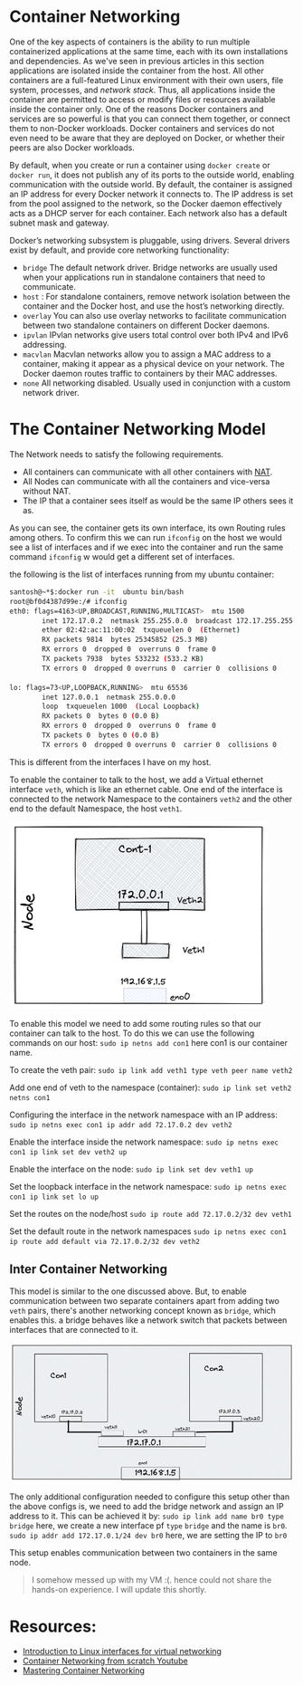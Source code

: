 # Container Networking

One of the key aspects of containers is the ability to run multiple containerized applications at the same time, each with its own installations and dependencies. As we've seen in previous articles in this section applications are isolated inside the container from the host. All other containers are a full-featured Linux environment with their own users, file system, processes, and *network stack*. Thus, all applications inside the container are permitted to access or modify files or resources available inside the container only. One of the reasons Docker containers and services are so powerful is that you can connect them together, or connect them to non-Docker workloads. Docker containers and services do not even need to be aware that they are deployed on Docker, or whether their peers are also Docker workloads.

By default, when you create or run a container using `docker create` or `docker run`, it does not publish any of its ports to the outside world, enabling communication with the outside world. By default, the container is assigned an IP address for every Docker network it connects to. The IP address is set from the pool assigned to the network, so the Docker daemon effectively acts as a DHCP server for each container. Each network also has a default subnet mask and gateway.

Docker’s networking subsystem is pluggable, using drivers. Several drivers exist by default, and provide core networking functionality:
- `bridge` The default network driver. Bridge networks are usually used when your applications run in standalone containers that need to communicate.
- `host` : For standalone containers, remove network isolation between the container and the Docker host, and use the host’s networking directly.
- `overlay` You can also use overlay networks to facilitate communication between two standalone containers on different Docker daemons.
- `ipvlan` IPvlan networks give users total control over both IPv4 and IPv6 addressing. 
- `macvlan` Macvlan networks allow you to assign a MAC address to a container, making it appear as a physical device on your network. The Docker daemon routes traffic to containers by their MAC addresses. 
- `none` All networking disabled. Usually used in conjunction with a custom network driver. 

# The Container Networking Model

The Network needs to satisfy the following requirements.
- All containers can communicate with all other containers with [NAT](https://en.wikipedia.org/wiki/Network_address_translation).
- All Nodes can communicate with all the containers and vice-versa without NAT.
- The IP that a container sees itself as would be the same IP others sees it as.


As you can see, the container gets its own interface, its own Routing rules among others. To confirm this we can run `ifconfig` on the host we would see a list of interfaces and if we exec into the container and run the same command `ifconfig` w would get a different set of interfaces. 

the following is the list of interfaces running from my ubuntu container:

```bash
santosh@~*$:docker run -it  ubuntu bin/bash
root@bf0d4387d99e:/# ifconfig 
eth0: flags=4163<UP,BROADCAST,RUNNING,MULTICAST>  mtu 1500
        inet 172.17.0.2  netmask 255.255.0.0  broadcast 172.17.255.255
        ether 02:42:ac:11:00:02  txqueuelen 0  (Ethernet)
        RX packets 9814  bytes 25345852 (25.3 MB)
        RX errors 0  dropped 0  overruns 0  frame 0
        TX packets 7938  bytes 533232 (533.2 KB)
        TX errors 0  dropped 0 overruns 0  carrier 0  collisions 0

lo: flags=73<UP,LOOPBACK,RUNNING>  mtu 65536
        inet 127.0.0.1  netmask 255.0.0.0
        loop  txqueuelen 1000  (Local Loopback)
        RX packets 0  bytes 0 (0.0 B)
        RX errors 0  dropped 0  overruns 0  frame 0
        TX packets 0  bytes 0 (0.0 B)
        TX errors 0  dropped 0 overruns 0  carrier 0  collisions 0
```
This is different from the interfaces I have on my host.

To enable the container to talk to the host, we add a Virtual ethernet interface `veth`, which is like an ethernet cable. One end of the interface is connected to the network Namespace to the containers  `veth2` and the other end to the default Namespace, the host `veth1`. 

![Virtual Ethernet](../../images/Veth.png)

To enable this model we need to add some routing rules so that our container can talk to the host. To do this we can use the following commands on our host:
`sudo ip netns add con1` here con1 is our container name.

To create the veth pair:
`sudo ip link add veth1 type veth peer name veth2` 

Add one end of veth to the namespace (container):
`sudo ip link set veth2 netns con1`

Configuring the interface in the network namespace with an IP address:
`sudo ip netns exec con1 ip addr add 72.17.0.2 dev veth2`

Enable the interface inside the network namespace:
`sudo ip netns exec con1 ip link set dev veth2 up`

Enable the interface on the node:
`sudo ip link set dev veth1 up`

Set the loopback interface in the network namespace:
`sudo ip netns exec con1 ip link set lo up`

Set the routes on the node/host
`sudo ip route add 72.17.0.2/32 dev veth1`

Set the default route in the network namespaces
`sudo ip netns exec con1 ip route add default via 72.17.0.2/32 dev veth2`


## Inter Container Networking

This model is similar to the one discussed above. But, to enable communication between two separate containers apart from adding two `veth` pairs, there's another networking concept known as `bridge`, which enables this.  a bridge behaves like a network switch that packets between interfaces that are connected to it.

![Bridge Network](../../images/bridge.png)


The only additional configuration needed to configure this setup other than the above configs is, we need to add the bridge network and assign an IP address to it. This can be achieved it by:
`sudo ip link add name br0 type bridge` here, we create a new interface pf `type` `bridge` and the name is `br0`.
`sudo ip addr add 172.17.0.1/24 dev br0` here, we are setting the IP to `br0`

This setup enables communication between two containers in the same node.


> I somehow messed up with my VM :(. hence could not share the hands-on experience. I will update this shortly.

# Resources:
- [Introduction to Linux interfaces for virtual networking](https://developers.redhat.com/blog/2018/10/22/introduction-to-linux-interfaces-for-virtual-networking#)
- [Container Networking from scratch Youtube](https://www.youtube.com/watch?v=6v_BDHIgOY8)
- [Mastering Container Networking](https://iximiuz.com/en/series/mastering-container-networking/)